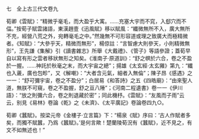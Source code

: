 七　全上古三代文卷九

荀卿《雲賦》：“精微乎毫毛，而大盈乎大㝢。……充塞大宇而不窕，入郄穴而不偪。”按荀子賦雲諸語，東漢趙壹《迅風賦》移以賦風：“纖微無所不入，廣大無所不充，經營八荒之外，宛轉毫毛之中。”然幾無不可形容道或理之致廣大而極精微者。《知賦》：“大參乎天，精微而無形”，楊倞註：“言智慮大則參天，小則精微無形”，王先謙《集解》引《讀書雜志》所舉《大戴禮》、《管子》等語參證；蓋荀早自以寫有形之雲者移狀無形之知矣。《淮南子·原道訓》：“舒之幎於六合，卷之不盈於一握。……神託於秋毫之末，而大宇宙之總”；揚雄《太玄經·太玄攡》第九：“纖也入薉，廣也包畛”，又《解嘲》：“大者含元氣，細者入無倫”；陳子昂《感遇》之一一：“舒可彌宇宙，卷之不盈分”；白居易《和答詩》之五《四皓廟》：“由來聖人道，無朕不可窺，卷之不盈握，舒之亘八陲”；《河南二程遺書》卷一一《伊川語》：“放之則彌六合，卷之則退藏於密”；同此機杼。《雲賦》：“友風而子雨”云云，别見《易林》卷論《乾》之《未濟》、《太平廣記》卷論卷四九○。

荀卿《蠶賦》。按梁元帝《金樓子·立言篇》下：“楊泉《賦》序曰：‘古人作賦者多矣，而獨不賦蠶，乃爲《蠶賦》。’是何言歟！楚蘭陵荀況有《蠶賦》，近不見之，有文不如無述也！”